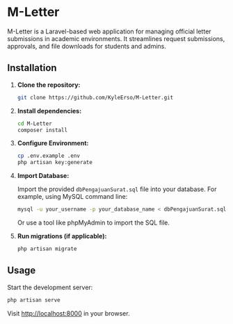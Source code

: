 # M-Letter

M-Letter is a Laravel-based web application for managing official letter submissions in academic environments. It streamlines request submissions, approvals, and file downloads for students and admins.

## Installation

1. **Clone the repository:**

   ```bash
   git clone https://github.com/KyleErso/M-Letter.git
   ```

2. **Install dependencies:**

   ```bash
   cd M-Letter
   composer install
   ```

3. **Configure Environment:**

   ```bash
   cp .env.example .env
   php artisan key:generate
   ```

4. **Import Database:**

   Import the provided `dbPengajuanSurat.sql` file into your database. For example, using MySQL command line:
   
   ```bash
   mysql -u your_username -p your_database_name < dbPengajuanSurat.sql
   ```
   
   Or use a tool like phpMyAdmin to import the SQL file.

5. **Run migrations (if applicable):**

   ```bash
   php artisan migrate
   ```

## Usage

Start the development server:

```bash
php artisan serve
```

Visit [http://localhost:8000](http://localhost:8000) in your browser.
